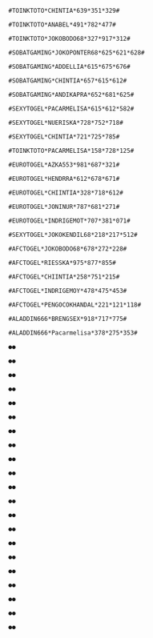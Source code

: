 ```
#TOINKTOTO*CHINTIA*639*351*329#
```

```
#TOINKTOTO*ANABEL*491*782*477#
```

```
#TOINKTOTO*JOKOBODO68*327*917*312#
```

```
#SOBATGAMING*JOKOPONTER68*625*621*628#
```

```
#SOBATGAMING*ADDELLIA*615*675*676#
```

```
#SOBATGAMING*CHINTIA*657*615*612#
```

```
#SOBATGAMING*ANDIKAPRA*652*681*625#
```

```
#SEXYTOGEL*PACARMELISA*615*612*582#
```

```
#SEXYTOGEL*NUERISKA*728*752*718#
```

```
#SEXYTOGEL*CHINTIA*721*725*785#
```

```
#TOINKTOTO*PACARMELISA*158*728*125#
```

```
#EUROTOGEL*AZKA553*981*687*321#
```

```
#EUROTOGEL*HENDRRA*612*678*671#
```

```
#EUROTOGEL*CHIINTIA*328*718*612#
```

```
#EUROTOGEL*JONINUR*787*681*271#
```

```
#EUROTOGEL*INDRIGEMOT*707*381*071#
```

```
#SEXYTOGEL*JOKOKENDIL68*218*217*512#
```

```
#AFCTOGEL*JOKOBODO68*678*272*228#
```

```
#AFCTOGEL*RIESSKA*975*877*855#
```

```
#AFCTOGEL*CHIINTIA*258*751*215#
```
```
#AFCTOGEL*INDRIGEMOY*478*475*453# 
```

```
#AFCTOGEL*PENGOCOKHANDAL*221*121*118#
```

```
#ALADDIN666*BRENGSEX*918*717*775#
```

```
#ALADDIN666*Pacarmelisa*378*275*353# 
```

```
●●
```

```
●●
```

```
●●
```

```
●●
```

```
●●
```

```
●●
```

```
●●
```

```
●●
```

```
●●
```

```
●●
```

```
●●
```

```
●●
```

```
●●
```

```
●●
```

```
●●
```

```
●●
```

```
●●
```

```
●●
```

```
●●
```

```
●●
```

```
●●
```

